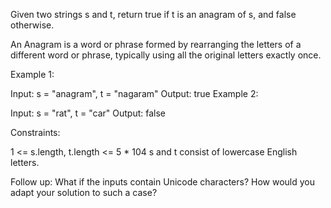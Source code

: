Given two strings s and t, return true if t is an anagram of s, and false otherwise.

An Anagram is a word or phrase formed by rearranging the letters of a different word or phrase, typically using all the original letters exactly once.

Example 1:

Input: s = "anagram", t = "nagaram"
Output: true
Example 2:

Input: s = "rat", t = "car"
Output: false


Constraints:

1 <= s.length, t.length <= 5 * 104
s and t consist of lowercase English letters.


Follow up: What if the inputs contain Unicode characters? How would you adapt your solution to such a case?


